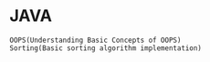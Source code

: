 # JAVA
    OOPS(Understanding Basic Concepts of OOPS)
    Sorting(Basic sorting algorithm implementation)

